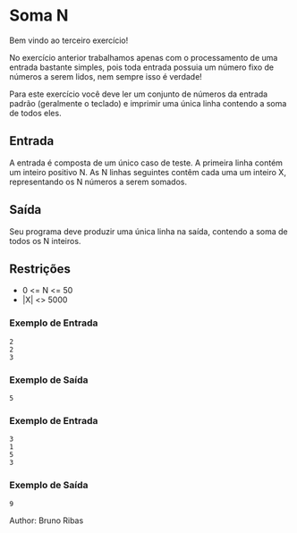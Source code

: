# Soma N

Bem vindo ao terceiro exercício!

No exercício anterior trabalhamos apenas com o processamento de uma entrada bastante simples, pois toda entrada possuia um número fixo de números a serem lidos, nem sempre isso é verdade!

Para este exercício você deve ler um conjunto de números da entrada padrão (geralmente o teclado) e imprimir uma única linha contendo a soma de todos eles.

## Entrada

A entrada é composta de um único caso de teste. A primeira linha contém um inteiro positivo N. As N linhas seguintes contêm cada uma um inteiro X, representando os N números a serem somados.

## Saída

Seu programa deve produzir uma única linha na saída, contendo a soma de todos os N inteiros.

## Restrições

- 0 <= N <= 50
- |X| <> 5000

### Exemplo de Entrada

    2
    2
    3

### Exemplo de Saída

    5

### Exemplo de Entrada

    3
    1
    5
    3

### Exemplo de Saída

    9

Author: Bruno Ribas
